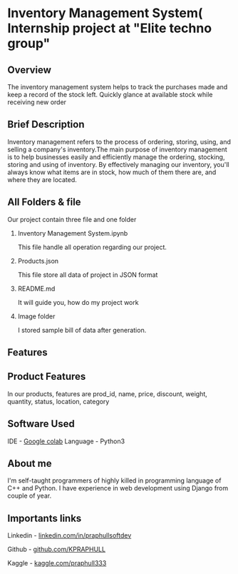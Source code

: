 # Inventory Management System( Internship project at "Elite techno group"

## Overview
The inventory management system helps to track the purchases made and keep a record of the stock left. Quickly glance at available stock while receiving new order

## Brief Description
Inventory management refers to the process of ordering, storing, using, and selling a company's inventory.The main purpose of inventory management is to help businesses easily and efficiently manage the ordering, stocking, storing and using of inventory. By effectively managing our inventory, you'll always know what items are in stock, how much of them there are, and where they are located.

## All Folders & file
Our project contain three file and one folder
1. Inventory Management System.ipynb

   This file handle all operation regarding our project.

2. Products.json

   This file store all data of project in JSON format
   
3. README.md

   It will guide you, how do my project work

4. Image folder

   I stored sample bill of data after generation.
 
## Features

## Product Features
   In our products, features are prod_id, name, price, discount, weight, quantity, status, location, category

## Software Used
IDE -  <a href="https://colab.research.google.com/">Google colab</a>
Language - Python3


## About me
I'm self-taught programmers of highly killed in programming language of C++ and Python. I have experience in web development using Django from couple of year. 

## Importants links
Linkedin - <a href="https://linkedin.com/in/praphullsoftdev">linkedin.com/in/praphullsoftdev</a>

Github - <a href="https://github.com/KPRAPHULL">github.com/KPRAPHULL</a>

Kaggle - <a href="https://kaggle.com/praphull333">kaggle.com/praphull333</a>

